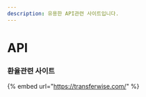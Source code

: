 ```yaml
---
description: 유용한 API관련 사이트입니다.
---
```


# API

### 환율관련 사이트

{% embed url="https://transferwise.com/" %}



